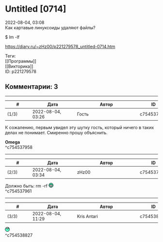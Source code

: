 Untitled [0714]
===============

  
2022-08-04, 03:08  
 Как картавые линуксоиды удаляют файлы?   
   
 $ lm -lf   
  
<https://diary.ru/~zHz00/p221279578_untitled-0714.htm>  
  
Теги:  
[[Программы]]  
[[Викторика]]  
ID: p221279578  


Комментарии: 3
--------------

  


---



|         #         |              Дата              |                     Автор                     |           ID           |
| --- | --- | --- | --- |
| (1/3) | 2022-08-04, 03:26 | Гость | c754537958 |

  
 К сожалению, первым увидел эту шутку гость, который ничего в таких делах не понимает. Смиренно прошу объяснить.   
   
  **Omega**    
 ^c754537958

---



|         #         |              Дата              |                     Автор                     |           ID           |
| --- | --- | --- | --- |
| (2/3) | 2022-08-04, 03:34 | zHz00 | c754537961 |

  
 Должно быть: rm -rf ![:D](pics/1131.gif)   
 ^c754537961

---



|         #         |              Дата              |                     Автор                     |           ID           |
| --- | --- | --- | --- |
| (3/3) | 2022-08-04, 11:29 | Kris Antari | c754538827 |

  
 ![:lol:](pics/1135.gif)   
 ^c754538827